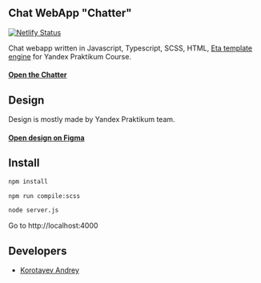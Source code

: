 ## Chat WebApp "Chatter"
[![Netlify Status](https://api.netlify.com/api/v1/badges/c411f49f-311a-494c-9e62-d5956d191ebf/deploy-status)](https://app.netlify.com/sites/chat-akkord/deploys)

Chat webapp written in Javascript, Typescript, SCSS, HTML, [Eta template engine](https://eta.js.org/) for Yandex Praktikum Course.
#### [Open the Chatter](https://chat-akkord.netlify.app)

## Design
Design is mostly made by Yandex Praktikum team.
#### [Open design on Figma](https://www.figma.com/file/0pcmyXQ35mcDQsMLJcPMk9/ChatAkkord?node-id=0%3A1)

## Install
<a name="install"></a>
<a name="installstart"></a>
```sh
npm install
```

```sh
npm run compile:scss
```

```sh
node server.js
```

Go to http://localhost:4000

## Developers
<a name="developers"></a>

- [Korotayev Andrey](https://github.com/a-k-kord)